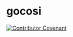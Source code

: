 # gocosi

[![Contributor Covenant](https://img.shields.io/badge/Contributor%20Covenant-2.1-4baaaa.svg)](CODE_OF_CONDUCT.md)
